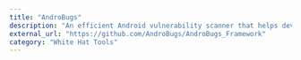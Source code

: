 ```yaml
---
title: "AndroBugs"
description: "An efficient Android vulnerability scanner that helps developers or hackers find potential security vulnerabilities in Android applications."
external_url: "https://github.com/AndroBugs/AndroBugs_Framework"
category: "White Hat Tools"
---
```

